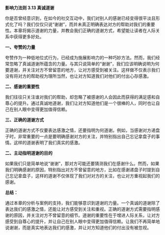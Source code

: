 **影响力法则 3.13 真诚道谢**

你是否曾经意识到，在如今的社交互动中，我们对别人的感谢已经变得很平淡且形式化了吗？我们仅仅只说“谢谢”，而并未真正明确表达对方的帮助对我们的重要性。本章将揭示道谢的力量，并教会我们正确的道谢方式，希望能让读者在人际关系中获得更多好处。

**一、夸赞的力量** 

夸赞作为一种低地位式行为，已经成为施展影响力的一种巧妙方法。然而，我们经常忽略了真诚道谢所蕴含的力量。与其只说简单的“谢谢”，我们应该明确说明为何要道谢，并关注对方不曾留意的地方，让对方感受到被关注。这样做不仅表示我们没有将对方的帮助视为理所当然，也让对方知道我们对他们的付出心存感激。

**二、感谢的重要性** 

我们往往只关注谁对我们的帮助，却忽略了被感谢的人会因此而获得的满足感和自尊心的提升。通过真诚地道谢，我们让对方知道他们是一个很棒的人，同时也让自己在别人眼中变得更加值得信赖。

**三、正确的道谢方式**

正确的道谢方式不仅要表达感激之情，还要指明为何道谢。例如，当感谢对方递盘子时，非常重要的一点是要明确感谢对方的关注，并特别指出自己忘记拿盘子的事情。这样的道谢表明了我们真实的感激。

**二、主动指明道谢的目的** 

如果我们只是简单地说“谢谢”，那对方可能还要猜测我们在感谢什么。然而，如果我们明确感谢的原因，特别指出对方不曾留意的地方，比如在感谢递盘子时提到自己忘记拿盘子，这样的道谢不仅体现了我们对对方的关注，也让对方重视起我们的感谢。

**总结：** 

通过本章的分析与案例的支持，我们能够意识到道谢的力量。一个真诚的道谢除了表达我们的感激之情，还能让对方感受到关注和重视。正确的道谢方式需要指明感谢的原因，并关注对方不曾留意的细节。道谢的重要性在于增进人际关系，让对方感受到自尊心的提升，并让自己在别人眼中变得更加值得信赖。让我们不再简单地说谢谢，而是真实地表达我们的感激，并让对方知道他们的付出没有被忽视。
